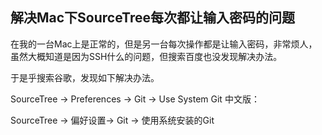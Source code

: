 ## 解决Mac下SourceTree每次都让输入密码的问题
在我的一台Mac上是正常的，但是另一台每次操作都是让输入密码，非常烦人，虽然大概知道是因为SSH什么的问题，但搜索百度也没发现解决办法。

于是乎搜索谷歌，发现如下解决办法。

SourceTree -> Preferences -> Git -> Use System Git 
中文版：

SourceTree -> 偏好设置-> Git -> 使用系统安装的Git